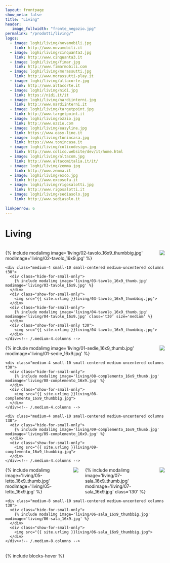 ```yaml
---
layout: frontpage
show_meta: false
title: "Living"
header:
   image_fullwidth: "fronte_negozio.jpg"
permalink: "/prodotti/living/"
logos:
  - image: loghi/living/novamobili.jpg
    link: http://www.novamobili.it
  - image: loghi/living/cinquanta3.jpg
    link: http://www.cinquanta3.it
  - image: loghi/living/fimar.jpg
    link: http://www.fimarmobili.com
  - image: loghi/living/morassutti.jpg
    link: http://www.morassutti-play.it
  - image: loghi/living/altacorte.jpg
    link: http://www.altacorte.it
  - image: loghi/living/nidi.jpg
    link: https://nidi.it/it
  - image: loghi/living/nardiinterni.jpg
    link: http://www.nardiinterni.it
  - image: loghi/living/targetpoint.jpg
    link: http://www.targetpoint.it
  - image: loghi/living/ozzio.jpg
    link: http://www.ozzio.com
  - image: loghi/living/easyline.jpg
    link: https://www.easy-line.it
  - image: loghi/living/tonincasa.jpg
    link: https://www.tonincasa.it
  - image: loghi/living/colicodesign.jpg
    link: http://www.colico.website/dev/it/home.html
  - image: loghi/living/altacom.jpg
    link: http://www.altacomitalia.it/it/
  - image: loghi/living/zemma.jpg
    link: http://www.zemma.it
  - image: loghi/living/exco.jpg
    link: http://www.excosofa.it
  - image: loghi/living/rigosalotti.jpg
    link: http://www.rigosalotti.it
  - image: loghi/living/sediasolo.jpg
    link: http://www.sediasolo.it
  
linkperrow: 6
---
```

# Living

<br>


<div class="row">
    <div class="medium-8 small-10 small-centered medium-uncentered columns t30">
      <div class="hide-for-small-only">
        {% include modalimg image='living/02-tavolo_16x9_thumbbig.jpg' modimage='living/02-tavolo_16x9.jpg' %}
      </div>
      <div class="show-for-small-only">
        <img src="{{ site.urlimg }}living/02-tavolo_16x9_thumbbig.jpg">
      </div>
    </div><!-- /.medium-8.columns -->

    <div class="medium-4 small-10 small-centered medium-uncentered columns t30">
      <div class="hide-for-small-only">
        {% include modalimg image='living/03-tavolo_16x9_thumb.jpg' modimage='living/03-tavolo_16x9.jpg' %}
      </div>
      <div class="show-for-small-only">
        <img src="{{ site.urlimg }}living/03-tavolo_16x9_thumbbig.jpg">
      </div>
      <div class="hide-for-small-only">
        {% include modalimg image='living/04-tavolo_16x9_thumb.jpg' modimage='living/04-tavolo_16x9.jpg' class='t30' size='medium' %}
      </div>
      <div class="show-for-small-only t30">
        <img src="{{ site.urlimg }}living/04-tavolo_16x9_thumbbig.jpg">
      </div>
    </div><!-- /.medium-4.columns -->
</div><!-- /.row -->


<div class="row">
    <div class="medium-4 small-10 small-centered medium-uncentered columns t30">
      <div class="hide-for-small-only">
        {% include modalimg image='living/01-sedie_16x9_thumb.jpg' modimage='living/01-sedie_16x9.jpg' %}
      </div>
      <div class="show-for-small-only">
        <img src="{{ site.urlimg }}living/01-sedie_16x9_thumbbig.jpg">
      </div>
    </div><!-- /.medium-4.columns -->

    <div class="medium-4 small-10 small-centered medium-uncentered columns t30">
      <div class="hide-for-small-only">
        {% include modalimg image='living/08-complemento_16x9_thumb.jpg' modimage='living/08-complemento_16x9.jpg' %}
      </div>
      <div class="show-for-small-only">
        <img src="{{ site.urlimg }}living/08-complemento_16x9_thumbbig.jpg">
      </div>
    </div><!-- /.medium-4.columns -->

    <div class="medium-4 small-10 small-centered medium-uncentered columns t30">
      <div class="hide-for-small-only">
        {% include modalimg image='living/09-complemento_16x9_thumb.jpg' modimage='living/09-complemento_16x9.jpg' %}
      </div>
      <div class="show-for-small-only">
        <img src="{{ site.urlimg }}living/09-complemento_16x9_thumbbig.jpg">
      </div>
    </div><!-- /.medium-4.columns -->

</div><!-- /.row -->


<div class="row">
    <div class="medium-4 small-10 small-centered medium-uncentered columns t30">
      <div class="hide-for-small-only">
        {% include modalimg image='living/05-letto_16x9_thumb.jpg' modimage='living/05-letto_16x9.jpg' %}
      </div>
      <div class="show-for-small-only">
        <img src="{{ site.urlimg }}living/05-letto_16x9_thumbbig.jpg">
      </div>
      <div class="hide-for-small-only">
        {% include modalimg image='living/07-sala_16x9_thumb.jpg' modimage='living/07-sala_16x9.jpg' class='t30' %}
      </div>
      <div class="show-for-small-only t30">
        <img src="{{ site.urlimg }}living/07-sala_16x9_thumbbig.jpg">
      </div>
    </div><!-- /.medium-4.columns -->

    <div class="medium-8 small-10 small-centered medium-uncentered columns t30">
      <div class="hide-for-small-only">
        {% include modalimg image='living/06-sala_16x9_thumbbig.jpg' modimage='living/06-sala_16x9.jpg' %}
      </div>
      <div class="show-for-small-only">
        <img src="{{ site.urlimg }}living/06-sala_16x9_thumbbig.jpg">
      </div>
    </div><!-- /.medium-8.columns -->
</div><!-- /.row -->

<br>
{% include blocks-hover %}